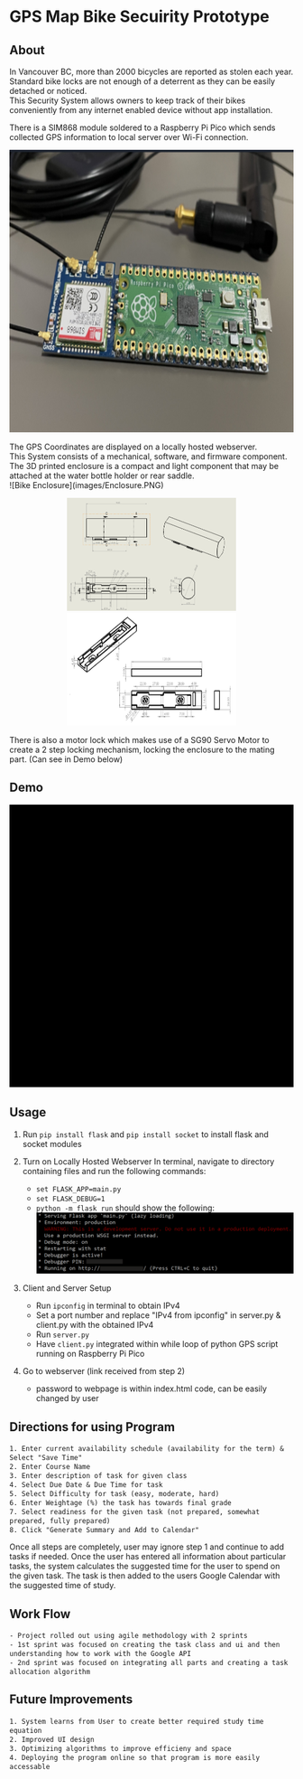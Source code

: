 # GPS Map Bike Secuirity Prototype

## About

In Vancouver BC, more than 2000 bicycles are reported as stolen each year.<br />
Standard bike locks are not enough of a deterrent as they can be easily detached or noticed.<br />
This Security System allows owners to keep track of their bikes conveniently from any internet enabled device without app installation.<br />

There is a SIM868 module soldered to a Raspberry Pi Pico which sends collected GPS information to local server over Wi-Fi connection.<br /> 
<p align="center">
	<img src="images/RPiPico.PNG" width="750" height="500"> 
</p>
The GPS Coordinates are displayed on a locally hosted webserver.<br />
This System consists of a mechanical, software, and firmware component.<br />
The 3D printed enclosure is a compact and light component that may be attached at the water bottle holder or rear saddle.<br />
![Bike Enclosure](images/Enclosure.PNG)
<p align="center">
	<img src="images/EnclosureMated.PNG" width="300" height="200"> 
	<img src="images/MatingPart.PNG" width="300" height="200">
</p>
There is also a motor lock which makes use of a SG90 Servo Motor to create a 2 step locking mechanism, locking the enclosure to the mating part. (Can see in Demo below)


## Demo
<img src="images/GPSBikeTracker.gif" width="750" height="500">


## Usage

1. Run `pip install flask` and `pip install socket` to install flask and socket modules
    
2. Turn on Locally Hosted Webserver
	In terminal, navigate to directory containing files and run the following commands:
	* `set FLASK_APP=main.py`
	* `set FLASK_DEBUG=1`
	* `python -m flask run`
	should show the following:
	![FLASK terminal output](images/FLASKCapture.PNG)

3. Client and Server Setup
	* Run `ipconfig` in terminal to obtain IPv4
	* Set a port number and replace "IPv4 from ipconfig" in server.py & client.py with the obtained IPv4	
	* Run `server.py`
	* Have `client.py` integrated within while loop of python GPS script running on Raspberry Pi Pico

4. Go to webserver (link received from step 2)
	* password to webpage is within index.html code, can be easily changed by user


## Directions for using Program
	
	1. Enter current availability schedule (availability for the term) & Select "Save Time"
	2. Enter Course Name
	3. Enter description of task for given class
	4. Select Due Date & Due Time for task
	5. Select Difficulty for task (easy, moderate, hard)
	6. Enter Weightage (%) the task has towards final grade 
	7. Select readiness for the given task (not prepared, somewhat prepared, fully prepared)
	8. Click "Generate Summary and Add to Calendar"

Once all steps are completely, user may ignore step 1 and continue to add tasks if needed. 
Once the user has entered all information about particular tasks, the system calculates the suggested time for the user
to spend on the given task. The task is then added to the users Google Calendar with the suggested time of study.

## Work Flow

	- Project rolled out using agile methodology with 2 sprints
	- 1st sprint was focused on creating the task class and ui and then understanding how to work with the Google API 
	- 2nd sprint was focused on integrating all parts and creating a task allocation algorithm 

## Future Improvements

	1. System learns from User to create better required study time equation
	2. Improved UI design
	3. Optimizing algorithms to improve efficieny and space
	4. Deploying the program online so that program is more easily accessable 
